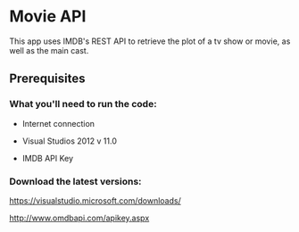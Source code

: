 # Movie API
This app uses IMDB's REST API to retrieve the plot of a tv show or movie, as well as the main cast.

## Prerequisites

### What you'll need to run the code:

* Internet connection

* Visual Studios 2012 v 11.0

* IMDB API Key

### Download the latest versions:

https://visualstudio.microsoft.com/downloads/

http://www.omdbapi.com/apikey.aspx
